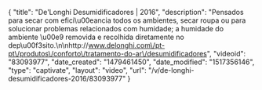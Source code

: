 {
    "title": "De'Longhi Desumidificadores | 2016",
    "description": "Pensados para secar com efici\u00eancia todos os ambientes, secar roupa ou para solucionar problemas relacionados com humidade; a humidade do ambiente \u00e9 removida e recolhida diretamente no dep\u00f3sito.\n\nhttp:\/\/www.delonghi.com\/pt-pt\/produtos\/conforto\/tratamento-do-ar\/desumidificadores",
    "videoid": "83093977",
    "date_created": "1479461450",
    "date_modified": "1517356146",
    "type": "captivate",
    "layout": "video",
    "url": "\/v\/de-longhi-desumidificadores-2016\/83093977"
}